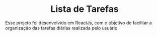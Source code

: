 <h1 align="center">Lista de Tarefas</h1>

<p>Esse projeto foi desenvolvido em ReactJs, com o objetivo de facilitar a organização das tarefas diárias realizada pelo usuário</p>

